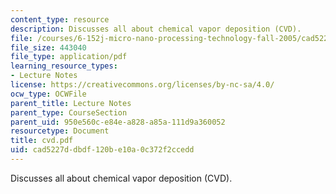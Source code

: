 ```yaml
---
content_type: resource
description: Discusses all about chemical vapor deposition (CVD).
file: /courses/6-152j-micro-nano-processing-technology-fall-2005/cad5227ddbdf120be10a0c372f2ccedd_cvd.pdf
file_size: 443040
file_type: application/pdf
learning_resource_types:
- Lecture Notes
license: https://creativecommons.org/licenses/by-nc-sa/4.0/
ocw_type: OCWFile
parent_title: Lecture Notes
parent_type: CourseSection
parent_uid: 950e560c-e84e-a828-a85a-111d9a360052
resourcetype: Document
title: cvd.pdf
uid: cad5227d-dbdf-120b-e10a-0c372f2ccedd
---
```

Discusses all about chemical vapor deposition (CVD).